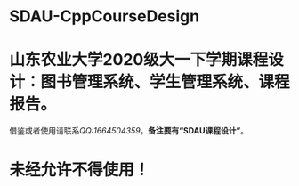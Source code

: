 # SDAU-CppCourseDesign
# 山东农业大学2020级大一下学期课程设计：图书管理系统、学生管理系统、课程报告。
借鉴或者使用请联系*QQ:1664504359*，**备注要有“SDAU课程设计”**。
# 未经允许不得使用！
